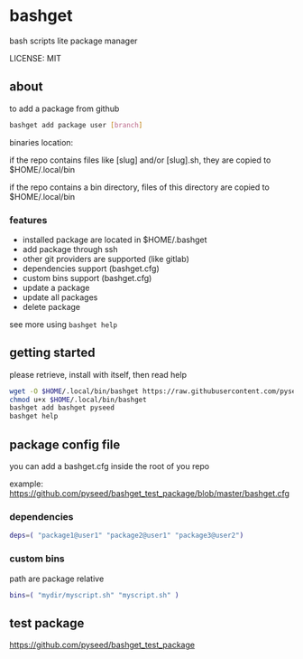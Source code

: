 # bashget

bash scripts lite package manager

LICENSE: MIT

## about

to add a package from github

```bash
bashget add package user [branch]
```

binaries location:

if the repo contains files like [slug] and/or [slug].sh, they are copied to $HOME/.local/bin

if the repo contains a bin directory, files of this directory are copied to $HOME/.local/bin

### features

- installed package are located in $HOME/.bashget
- add package through ssh
- other git providers are supported (like gitlab)
- dependencies support (bashget.cfg)
- custom bins support (bashget.cfg)
- update a package
- update all packages
- delete package

see more using `bashget help`

## getting started

please retrieve, install with itself, then read help

```bash
wget -O $HOME/.local/bin/bashget https://raw.githubusercontent.com/pyseed/bashget/master/bashget
chmod u+x $HOME/.local/bin/bashget
bashget add bashget pyseed
bashget help
```

## package config file

you can add a bashget.cfg inside the root of you repo

example: https://github.com/pyseed/bashget_test_package/blob/master/bashget.cfg

### dependencies

```bash
deps=( "package1@user1" "package2@user1" "package3@user2")
```

### custom bins

path are package relative

```bash
bins=( "mydir/myscript.sh" "myscript.sh" )
```

## test package

https://github.com/pyseed/bashget_test_package